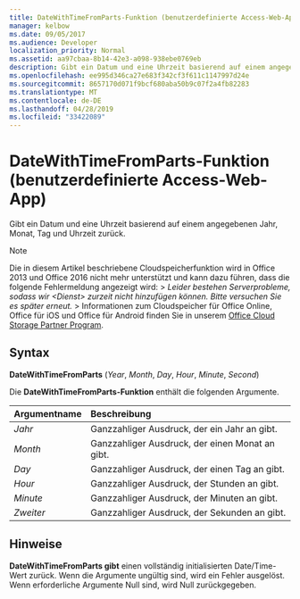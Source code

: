 ```yaml
---
title: DateWithTimeFromParts-Funktion (benutzerdefinierte Access-Web-App)
manager: kelbow
ms.date: 09/05/2017
ms.audience: Developer
localization_priority: Normal
ms.assetid: aa97cbaa-8b14-42e3-a098-938ebe0769eb
description: Gibt ein Datum und eine Uhrzeit basierend auf einem angegebenen Jahr, Monat, Tag und Uhrzeit zurück.
ms.openlocfilehash: ee995d346ca27e683f342cf3f611c1147997d24e
ms.sourcegitcommit: 8657170d071f9bcf680aba50b9c07f2a4fb82283
ms.translationtype: MT
ms.contentlocale: de-DE
ms.lasthandoff: 04/28/2019
ms.locfileid: "33422089"
---
```

# <a name="datewithtimefromparts-function-access-custom-web-app"></a>DateWithTimeFromParts-Funktion (benutzerdefinierte Access-Web-App)

Gibt ein Datum und eine Uhrzeit basierend auf einem angegebenen Jahr, Monat, Tag und Uhrzeit zurück.
  
> [!NOTE]
> Die in diesem Artikel beschriebene Cloudspeicherfunktion wird in Office 2013 und Office 2016 nicht mehr unterstützt und kann dazu führen, dass die folgende Fehlermeldung angezeigt wird: >  *Leider bestehen Serverprobleme, sodass wir \<Dienst\> zurzeit nicht hinzufügen können. Bitte versuchen Sie es später erneut.* > Informationen zum Cloudspeicher für Office Online, Office für iOS und Office für Android finden Sie in unserem [Office Cloud Storage Partner Program](https://dev.office.com/programs/officecloudstorage). 
  
## <a name="syntax"></a>Syntax

**DateWithTimeFromParts** (*Year*, *Month*, *Day*, *Hour*, *Minute*, *Second*) 
  
Die **DateWithTimeFromParts-Funktion** enthält die folgenden Argumente. 
  
|**Argumentname**|**Beschreibung**|
|:-----|:-----|
| *Jahr*  <br/> |Ganzzahliger Ausdruck, der ein Jahr an gibt.  <br/> |
| *Month*  <br/> |Ganzzahliger Ausdruck, der einen Monat an gibt.  <br/> |
| *Day*  <br/> |Ganzzahliger Ausdruck, der einen Tag an gibt.  <br/> |
| *Hour*  <br/> |Ganzzahliger Ausdruck, der Stunden an gibt.  <br/> |
| *Minute*  <br/> |Ganzzahliger Ausdruck, der Minuten an gibt.  <br/> |
| *Zweiter*  <br/> |Ganzzahliger Ausdruck, der Sekunden an gibt.  <br/> |
   
## <a name="remarks"></a>Hinweise

**DateWithTimeFromParts gibt** einen vollständig initialisierten Date/Time-Wert zurück. Wenn die Argumente ungültig sind, wird ein Fehler ausgelöst. Wenn erforderliche Argumente Null sind, wird Null zurückgegeben. 
  

